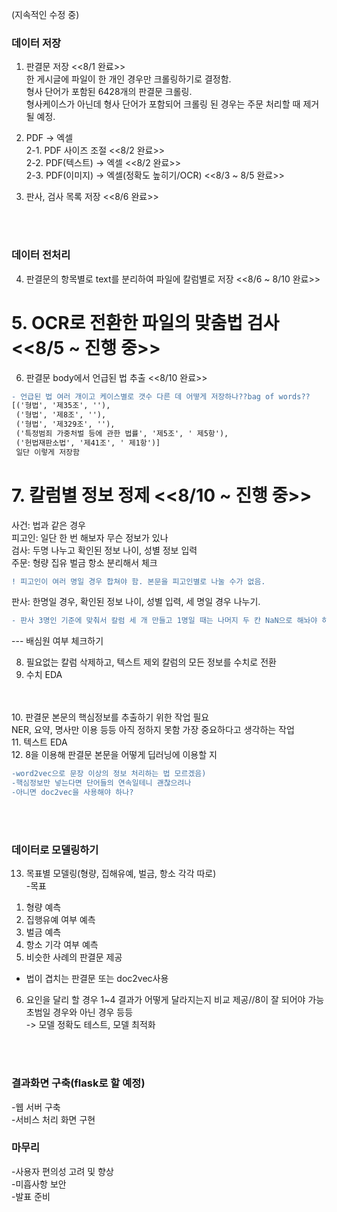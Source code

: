 

(지속적인 수정 중)

### 데이터 저장

1. 판결문 저장   <<8/1 완료>> <br>
한 게시글에 파일이 한 개인 경우만 크롤링하기로 결정함. <br>
형사 단어가 포함된 6428개의 판결문 크롤링. <br>
형사케이스가 아닌데 형사 단어가 포함되어 크롤링 된 경우는 주문 처리할 때 제거될 예정. <br>

2. PDF -> 엑셀 <br>
2-1. PDF 사이즈 조절 <<8/2 완료>> <br>
2-2. PDF(텍스트) -> 엑셀 <<8/2 완료>> <br>
2-3. PDF(이미지) -> 엑셀(정확도 높히기/OCR) <<8/3 ~ 8/5 완료>> <br>
3. 판사, 검사 목록 저장 <<8/6 완료>> <br>

<br>
<br>

### 데이터 전처리 

4. 판결문의 항목별로 text를 분리하여 파일에 칼럼별로 저장 <<8/6 ~ 8/10 완료>>
# 5. OCR로 전환한 파일의 맞춤법 검사 <<8/5 ~ 진행 중>> <br>
6. 판결문 body에서 언급된 법 추출 <<8/10 완료>> <br>
```diff 
- 언급된 법 여러 개이고 케이스별로 갯수 다른 데 어떻게 저장하나??bag of words?? 
[('형법', '제35조', ''),
 ('형법', '제8조', ''),
 ('형법', '제329조', ''),
 ('특정범죄 가중처벌 등에 관한 법률', '제5조', ' 제5항'),
 ('헌법재판소법', '제41조', ' 제1항')]
 일단 이렇게 저장함
```
# 7. 칼럼별 정보 정제 <<8/10 ~ 진행 중>>
사건: 법과 같은 경우 <br>
피고인: 일단 한 번 해보자 무슨 정보가 있나 <br>
검사: 두명 나누고 확인된 정보 나이, 성별 정보 입력 <br>
주문: 형량 집유 벌금 항소 분리해서 체크 <br>
```diff 
! 피고인이 여러 명일 경우 합쳐야 함. 본문을 피고인별로 나눌 수가 없음.
```
판사: 한명일 경우, 확인된 정보 나이, 성별 입력, 세 명일 경우 나누기. <br>
```diff 
- 판사 3명인 기준에 맞춰서 칼럼 세 개 만들고 1명일 때는 나머지 두 칸 NaN으로 해놔야 하나??? 
```
--- 배심원 여부 체크하기 <br>

8. 필요없는 칼럼 삭제하고, 텍스트 제외 칼럼의 모든 정보를 수치로 전환
9. 수치 EDA
<br>
<br>
10. 판결문 본문의 핵심정보를 추출하기 위한 작업 필요 <br>
NER, 요약, 명사만 이용 등등 아직 정하지 못함 가장 중요하다고 생각하는 작업 <br>
11. 텍스트 EDA <br>
12. 8을 이용해 판결문 본문을 어떻게 딥러닝에 이용할 지 <br> 

```diff 
-word2vec으로 문장 이상의 정보 처리하는 법 모르겠음)
-핵심정보만 넣는다면 단어들의 연속일테니 괜찮으려나
-아니면 doc2vec을 사용해야 하나?
```

<br>
<br>

### 데이터로 모델링하기

13. 목표별 모델링(형량, 집해유예, 벌금, 항소 각각 따로) <br>
-목표
1) 형량 예측
2) 집행유예 여부 예측
3) 벌금 예측 <br>
4) 항소 기각 여부 예측
5) 비슷한 사례의 판결문 제공 <br>
- 법이 겹치는 판결문 또는 doc2vec사용
6) 요인을 달리 할 경우 1~4 결과가 어떻게 달라지는지 비교 제공//8이 잘 되어야 가능
초범일 경우와 아닌 경우 등등 <br>
-> 모델 정확도 테스트, 모델 최적화
<br>
<br>

### 결과화면 구축(flask로 할 예정)

-웹 서버 구축 <br>
-서비스 처리 화면 구현

### 마무리

-사용자 편의성 고려 및 향상<br>
-미흡사항 보안<br>
-발표 준비

